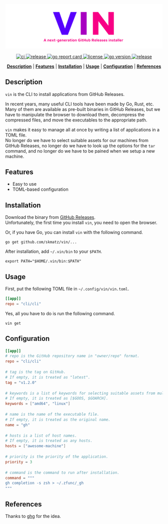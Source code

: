 ![banner](./misc/banner.png)

<p align="center">
  <a href="https://github.com/skmatz/vin/actions?query=workflow%3Aci">
    <img
      src="https://github.com/skmatz/vin/workflows/ci/badge.svg"
      alt="ci"
    />
  </a>
  <a href="https://github.com/skmatz/vin/actions?query=workflow%3Arelease">
    <img
      src="https://github.com/skmatz/vin/workflows/release/badge.svg"
      alt="release"
    />
  </a>
  <a href="https://goreportcard.com/report/github.com/skmatz/vin">
    <img
      src="https://goreportcard.com/badge/github.com/skmatz/vin"
      alt="go report card"
    />
  </a>
  <a href="./LICENSE">
    <img
      src="https://img.shields.io/github/license/skmatz/vin"
      alt="license"
    />
  </a>
  <a href="./go.mod">
    <img
      src="https://img.shields.io/github/go-mod/go-version/skmatz/vin"
      alt="go version"
    />
  </a>
  <a href="https://github.com/skmatz/vin/releases/latest">
    <img
      src="https://img.shields.io/github/v/release/skmatz/vin"
      alt="release"
    />
  </a>
</p>

<p align="center">
<b><a href="#description">Description</a></b>
|
<b><a href="#features">Features</a></b>
|
<b><a href="#installation">Installation</a></b>
|
<b><a href="#usage">Usage</a></b>
|
<b><a href="#configuration">Configuration</a></b>
|
<b><a href="#references">References</a></b>
</p>

## Description

`vin` is the CLI to install applications from GitHub Releases.

In recent years, many useful CLI tools have been made by Go, Rust, etc.  
Many of them are available as pre-built binaries in GitHub Releases, but we have to manipulate the browser to download them, decompress the compressed files, and move the executables to the appropriate path.

`vin` makes it easy to manage all at once by writing a list of applications in a TOML file.  
No longer do we have to select suitable assets for our machines from GitHub Releases, no longer do we have to look up the options for the `tar` command, and no longer do we have to be pained when we setup a new machine.

## Features

- Easy to use
- TOML-based configuration

## Installation

Download the binary from [GitHub Releases](https://github.com/skmatz/vin/releases).  
Unfortunately, the first time you install `vin`, you need to open the browser.

Or, if you have Go, you can install `vin` with the following command.

```console
go get github.com/skmatz/vin/...
```

After installation, add `~/.vin/bin` to your `$PATH`.

```console
export PATH="$HOME/.vin/bin:$PATH"
```

## Usage

First, put the following TOML file in `~/.config/vin/vin.toml`.

```toml
[[app]]
repo = "cli/cli"
```

Yes, all you have to do is run the following command.

```console
vin get
```

## Configuration

```toml
[[app]]
# repo is the GitHub repository name in "owner/repo" format.
repo = "cli/cli"

# tag is the tag on GitHub.
# If empty, it is treated as "latest".
tag = "v1.2.0"

# keywords is a list of keywords for selecting suitable assets from multiple assets.
# If empty, it is treated as [$GOOS, $GOARCH].
keywords = ["amd64", "linux"]

# name is the name of the executable file.
# If empty, it is treated as the original name.
name = "gh"

# hosts is a list of host names.
# If empty, it is treated as any hosts.
hosts = ["awesome-machine"]

# priority is the priority of the application.
priority = 3

# command is the command to run after installation.
command = """
gh completion -s zsh > ~/.zfunc/_gh
"""
```

## References

Thanks to [ghg](https://github.com/Songmu/ghg) for the idea.
